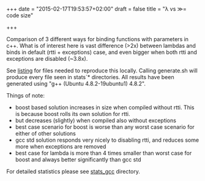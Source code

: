 +++
date = "2015-02-17T19:53:57+02:00"
draft = false
title = "λ vs ≫= code size"

+++

Comparison of 3 different ways for binding functions with parameters in c++.
What is of interest here is vast difference (>2x) between lambdas and binds
in default (rtti + exceptions) case, and even bigger when both rtti and 
exceptions are disabled (~3.8x).

See [listing](/lambda_vs_bind/) for files needed to reproduce this locally.
Calling generate.sh will produce every file seen in stats`* directories.
All results have been generated using "g++ (Ubuntu 4.8.2-19ubuntu1) 4.8.2".

Things of note:

 - boost based solution increases in size when compiled without rtti. This is
   because boost rolls its own solution for rtti.
 - but decreases (slightly) when compiled also without exceptions
 - best case scenario for boost is worse than any worst case scenario for either
   of other solutions
 - gcc std solution responds very nicely to disabling rtti, and reduces some
   more when exceptions are removed
 - best case for lambda is more than 4 times smaller than worst case for boost
   and always better significantly than gcc std

For detailed statistics please see [stats_gcc](/lambda_vs_bind/stats_gcc/) directory.

